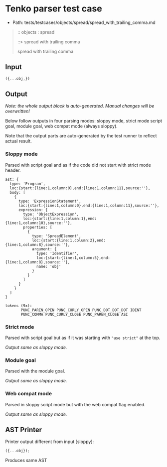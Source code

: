 # Tenko parser test case

- Path: tests/testcases/objects/spread/spread_with_trailing_comma.md

> :: objects : spread
>
> ::> spread with trailing comma
>
> spread with trailing comma


## Input

`````js
({...obj,})
`````

## Output

_Note: the whole output block is auto-generated. Manual changes will be overwritten!_

Below follow outputs in four parsing modes: sloppy mode, strict mode script goal, module goal, web compat mode (always sloppy).

Note that the output parts are auto-generated by the test runner to reflect actual result.

### Sloppy mode

Parsed with script goal and as if the code did not start with strict mode header.

`````
ast: {
  type: 'Program',
  loc:{start:{line:1,column:0},end:{line:1,column:11},source:''},
  body: [
    {
      type: 'ExpressionStatement',
      loc:{start:{line:1,column:0},end:{line:1,column:11},source:''},
      expression: {
        type: 'ObjectExpression',
        loc:{start:{line:1,column:1},end:{line:1,column:10},source:''},
        properties: [
          {
            type: 'SpreadElement',
            loc:{start:{line:1,column:2},end:{line:1,column:8},source:''},
            argument: {
              type: 'Identifier',
              loc:{start:{line:1,column:5},end:{line:1,column:8},source:''},
              name: 'obj'
            }
          }
        ]
      }
    }
  ]
}

tokens (9x):
       PUNC_PAREN_OPEN PUNC_CURLY_OPEN PUNC_DOT_DOT_DOT IDENT
       PUNC_COMMA PUNC_CURLY_CLOSE PUNC_PAREN_CLOSE ASI
`````

### Strict mode

Parsed with script goal but as if it was starting with `"use strict"` at the top.

_Output same as sloppy mode._

### Module goal

Parsed with the module goal.

_Output same as sloppy mode._

### Web compat mode

Parsed in sloppy script mode but with the web compat flag enabled.

_Output same as sloppy mode._

## AST Printer

Printer output different from input [sloppy]:

````js
({...obj});
````

Produces same AST
